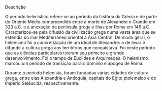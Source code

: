 Descrição

O período helenístico refere-se ao período da história da Grécia e de parte do Oriente Médio compreendido entre a morte de Alexandre o Grande em 323 a.C. e a anexação da península grega e ilhas por Roma em 146 a.C. Caracterizou-se pela difusão da civilização grega numa vasta área que se estendia do mar Mediterrâneo oriental à Ásia Central. De modo geral, o helenismo foi a concretização de um ideal de Alexandre: o de levar e difundir a cultura grega aos territórios que conquistava. Foi neste período que as ciências particulares tiveram seu primeiro e grande desenvolvimento. Foi o tempo de Euclides e Arquimedes. O helenismo marcou um período de transição para o domínio e apogeu de Roma.

Durante o período helenista, foram fundadas várias cidades de cultura grega, entre elas Alexandria e Antioquia, capitais do Egito ptolemaico e do Império Selêucida, respectivamente.